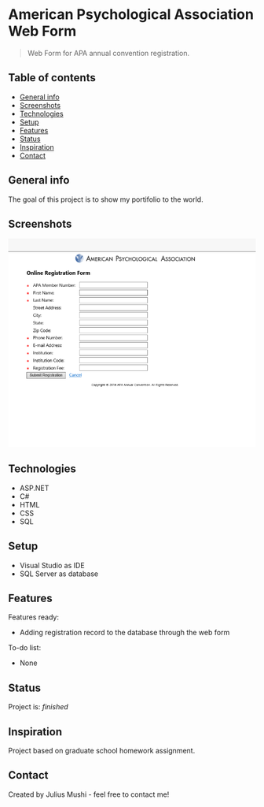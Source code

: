 # American Psychological Association Web Form
> Web Form for APA annual convention registration.

## Table of contents
* [General info](#general-info)
* [Screenshots](#screenshots)
* [Technologies](#technologies)
* [Setup](#setup)
* [Features](#features)
* [Status](#status)
* [Inspiration](#inspiration)
* [Contact](#contact)

## General info
The goal of this project is to show my portifolio to the world.

## Screenshots
![APA](./APA.png)

## Technologies
* ASP.NET
* C#
* HTML
* CSS
* SQL


## Setup
* Visual Studio as IDE
* SQL Server as database

## Features
Features ready:
* Adding registration record to the database through the web form  

To-do list:
* None

## Status
Project is: _finished_

## Inspiration
Project based on graduate school homework assignment.

## Contact
Created by Julius Mushi - feel free to contact me!
